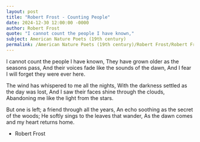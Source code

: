 ```yaml
---
layout: post
title: "Robert Frost - Counting People"
date: 2024-12-30 12:00:00 -0000
author: Robert Frost
quote: "I cannot count the people I have known,"
subject: American Nature Poets (19th century)
permalink: /American Nature Poets (19th century)/Robert Frost/Robert Frost - Counting People
---
```


I cannot count the people I have known,
They have grown older as the seasons pass,
And their voices fade like the sounds of the dawn,
And I fear I will forget they were ever here.

The wind has whispered to me all the nights,
With the darkness settled as the day was lost,
And I saw their faces shine through the clouds,
Abandoning me like the light from the stars.

But one is left; a friend through all the years,
An echo soothing as the secret of the woods;
He softly sings to the leaves that wander,
As the dawn comes and my heart returns home.

- Robert Frost
